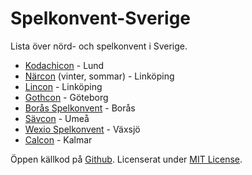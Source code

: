 # Spelkonvent-Sverige
Lista över nörd- och spelkonvent i Sverige.

- [Kodachicon](https://www.kodachicon.se/) - Lund
- [Närcon](https://www.narcon.se/) (vinter, sommar) - Linköping
- [Lincon](https://www.lincon.se/) - Linköping
- [Gothcon](https://gothcon.se/) - Göteborg
- [Borås Spelkonvent](https://www.borasspelkonvent.se/) - Borås
- [Sävcon](https://www.savcon.se/) - Umeå
- [Wexio Spelkonvent](https://www.wexiospelkonvent.se/) - Växsjö
- [Calcon](https://calcon.se/) - Kalmar

Öppen källkod på [Github](https://github.com/Spelkonvent-Sverige/Spelkonvent-Sverige). Licenserat under [MIT License](https://github.com/Spelkonvent-Sverige/Spelkonvent-Sverige/blob/main/LICENSE).
